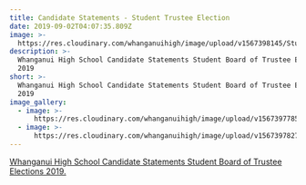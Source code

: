 ```yaml
---
title: Candidate Statements - Student Trustee Election
date: 2019-09-02T04:07:35.809Z
image: >-
  https://res.cloudinary.com/whanganuihigh/image/upload/v1567398145/Studetn-trustee-Poster.png
description: >-
  Whanganui High School Candidate Statements Student Board of Trustee Elections
  2019 
short: >-
  Whanganui High School Candidate Statements Student Board of Trustee Elections
  2019 
image_gallery:
  - image: >-
      https://res.cloudinary.com/whanganuihigh/image/upload/v1567397785/2019_Candidate_Statements_Page_1.jpg
  - image: >-
      https://res.cloudinary.com/whanganuihigh/image/upload/v1567397827/2019_Candidate_Statements_Page_2.jpg
---
```

[Whanganui High School Candidate Statements Student Board of Trustee Elections 2019.](https://res.cloudinary.com/whanganuihigh/image/upload/v1567399181/News/2019_Candidate_Statements.pdf)
